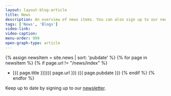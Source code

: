```yaml
---
layout: layout-blog-article
title: News
description: An overview of news items. You can also sign up to our newsletter or follow us on LinkedIn or Twitter. 
tags: ['News', 'Blogs']
video-link:
video-caption:
menu-order: 999
open-graph-type: article
---
```


{% assign newsItem = site.news | sort: 'pubdate' %}
{% for page in newsItem %}
{% if page.url != "/news/index" %}
- [{{ page.title }}]({{ page.url }}) ({{ page.pubdate }})
{% endif %}
{% endfor %}

Keep up to date by signing up to our [newsletter](/newsletter/).